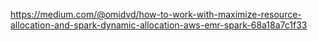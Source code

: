 
https://medium.com/@omidvd/how-to-work-with-maximize-resource-allocation-and-spark-dynamic-allocation-aws-emr-spark-68a18a7c1f33
